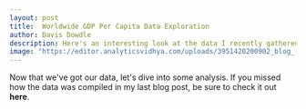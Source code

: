 ```yaml
---
layout: post
title:  Worldwide GDP Per Capita Data Exploration
author: Davis Dowdle
description: Here's an interesting look at the data I recently gathered.
image: "https://editor.analyticsvidhya.com/uploads/3951420200902_blog_-forecasting-with-time-series-models-using-python_pt2_website.png"
--- 
```


Now that we've got our data, let's dive into some analysis. If you missed how the data was compiled in my last blog post, be sure to check it out **here**.

